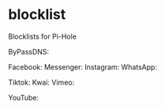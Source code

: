 # blocklist
Blocklists for Pi-Hole

ByPassDNS:

Facebook: 
Messenger: 
Instagram: 
WhatsApp: 

Tiktok: 
Kwai: 
Vimeo: 

YouTube: 

